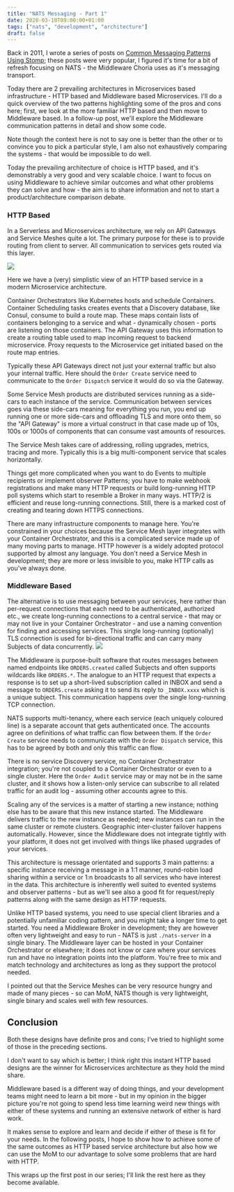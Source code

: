 ```yaml
---
title: "NATS Messaging - Part 1"
date: 2020-03-10T09:00:00+01:00
tags: ["nats", "development", "architecture"]
draft: false
---
```


Back in 2011, I wrote a series of posts on [Common Messaging Patterns Using Stomp](https://www.devco.net/archives/2011/12/11/common-messaging-patterns-using-stomp.php); these posts were very popular, I figured it's time for a bit of refresh focusing on NATS - the Middleware Choria uses as it's messaging transport.

Today there are 2 prevailing architectures in Microservices based infrastructure - HTTP based and Middleware based Microservices. I'll do a quick overview of the two patterns highlighting some of the pros and cons here; first, we look at the more familiar HTTP based and then move to Middleware based. In a follow-up post, we'll explore the Middleware communication patterns in detail and show some code.

Note though the context here is not to say one is better than the other or to convince you to pick a particular style, I am also not exhaustively comparing the systems - that would be impossible to do well.

Today the prevailing architecture of choice is HTTP based, and it's demonstrably a very good and very scalable choice. I want to focus on using Middleware to achieve similar outcomes and what other problems they can solve and how - the aim is to share information and not to start a product/architecture comparison debate.  

<!--more-->

### HTTP Based
 
In a Serverless and Microservices architecture, we rely on API Gateways and Service Meshes quite a lot. The primary purpose for these is to provide routing from client to server. All communication to services gets routed via this layer.

![](/blog/mom/service-mesh-overview.png)

Here we have a (very) simplistic view of an HTTP based service in a modern Microservice architecture. 

Container Orchestrators like Kubernetes hosts and schedule Containers. Container Scheduling tasks creates events that a Discovery database, like Consul, consume to build a route map. These maps contain lists of containers belonging to a service and what - dynamically chosen - ports are listening on those containers. The API Gateway uses this information to create a routing table used to map incoming request to backend microservice. Proxy requests to the Microservice get initiated based on the route map entries.

Typically these API Gateways direct not just your external traffic but also your internal traffic. Here should the `Order Create` service need to communicate to the `Order Dispatch` service it would do so via the Gateway.

Some Service Mesh products are distributed services running as a side-cars to each instance of the service. Communication between services goes via these side-cars meaning for everything you run, you end up running one or more side-cars and offloading TLS and more onto them, so the "API Gateway" is more a virtual construct in that case made up of 10s, 100s or 1000s of components that can consume vast amounts of resources.

The Service Mesh takes care of addressing, rolling upgrades, metrics, tracing and more. Typically this is a big multi-component service that scales horizontally.

Things get more complicated when you want to do Events to multiple recipients or implement observer Patterns; you have to make webhook registrations and make many HTTP requests or build long-running HTTP poll systems which start to resemble a Broker in many ways. HTTP/2 is efficient and reuse long-running connections. Still, there is a marked cost of creating and tearing down HTTPS connections.

There are many infrastructure components to manage here. You're constrained in your choices because the Service Mesh layer integrates with your Container Orchestrator, and this is a complicated service made up of many moving parts to manage. HTTP however is a widely adopted protocol supported by almost any language. You don't need a Service Mesh in development; they are more or less invisible to you, make HTTP calls as you've always done.

### Middleware Based

The alternative is to use messaging between your services, here rather than per-request connections that each need to be authenticated, authorized etc., we create long-running connections to a central service - that may or may not live in your Container Orchestrator - and use a naming convention for finding and accessing services. This single long-running (optionally) TLS connection is used for bi-directional traffic and can carry many Subjects of data concurrently.
![](/blog/mom/mom-overview.png) 

The Middleware is purpose-built software that routes messages between named endpoints like `ORDERS.created` called Subjects and often supports wildcards like `ORDERS.*`. The analogue to an HTTP request that expects a response is to set up a short-lived subscription called in INBOX and send a message to `ORDERS.create` asking it to send its reply to `_INBOX.xxxx` which is a unique subject. This communication happens over the single long-running TCP connection.

NATS supports multi-tenancy, where each service (each uniquely coloured line) is a separate account that gets authenticated once. The accounts agree on definitions of what traffic can flow between them. If the `Order Create` service needs to communicate with the `Order Dispatch` service, this has to be agreed by both and only this traffic can flow.

There is no service Discovery service, no Container Orchestrator integration; you're not coupled to a Container Orchestrator or even to a single cluster. Here the `Order Audit` service may or may not be in the same cluster, and it shows how a listen-only service can subscribe to all related traffic for an audit log - assuming other accounts agree to this.  

Scaling any of the services is a matter of starting a new instance; nothing else has to be aware that this new instance started. The Middleware delivers traffic to the new instance as needed; new instances can run in the same cluster or remote clusters. Geographic inter-cluster failover happens automatically. However, since the Middleware does not integrate tightly with your platform, it does not get involved with things like phased upgrades of your services.

This architecture is message orientated and supports 3 main patterns: a specific instance receiving a message in a 1:1 manner, round-robin load sharing within a service or 1:n broadcasts to all services who have interest in the data. This architecture is inherently well suited to evented systems and observer patterns - but as we'll see also a good fit for request/reply patterns along with the same design as HTTP requests. 

Unlike HTTP based systems, you need to use special client libraries and a potentially unfamiliar coding pattern, and you might take a longer time to get started. You need a Middleware Broker in development; they are however often very lightweight and easy to run - NATS is just `./nats-server` in a single binary. The Middleware layer can be hosted in your Container Orchestrator or elsewhere; it does not know or care where your services run and have no integration points into the platform. You're free to mix and match technology and architectures as long as they support the protocol needed.

I pointed out that the Service Meshes can be very resource hungry and made of many pieces - so can MoM, NATS though is very lightweight, single binary and scales well with few resources.

## Conclusion

Both these designs have definite pros and cons; I've tried to highlight some of those in the preceding sections. 

I don't want to say which is better; I think right this instant HTTP based designs are the winner for Microservices architecture as they hold the mind share. 

Middleware based is a different way of doing things, and your development teams might need to learn a bit more - but in my opinion in the bigger picture you're not going to spend less time learning weird new things with either of these systems and running an extensive network of either is hard work.
 
It makes sense to explore and learn and decide if either of these is fit for your needs. In the following posts, I hope to show how to achieve some of the same outcomes as HTTP based service architecture but also how we can use the MoM to our advantage to solve some problems that are hard with HTTP.

This wraps up the first post in our series; I'll link the rest here as they become available.
